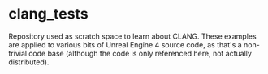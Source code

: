# clang_tests

Repository used as scratch space to learn about CLANG.
These examples are applied to various bits of Unreal Engine 4 source code, as that's a non-trivial code base
(although the code is only referenced here, not actually distributed).
